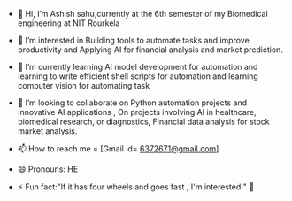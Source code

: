 - 👋 Hi, I’m Ashish sahu,currently at the 6th semester of my  Biomedical  engineering  at NIT Rourkela
- 👀 I’m interested  in Building tools to automate  tasks and improve  productivity and  Applying AI for financial analysis and  market prediction.
- 🌱 I’m currently learning  AI model development for  automation  and learning to write  efficient shell scripts  for automation and learning  computer vision for automating task

- 💞️ I’m looking to collaborate on  Python automation projects and innovative  AI applications , On projects involving AI in healthcare, biomedical research, or diagnostics, Financial data analysis for stock  market analysis.


- 📫 How to reach me  = [Gmail id= 6372671@gmail.com] 
- 😄 Pronouns: HE
- ⚡ Fun fact:"If it has four wheels and goes fast , I'm interested!"  🚗

<!---
Ashish-s2/Ashish-s2 is a ✨ special ✨  repository  because its `README.md`  (this file) appears on your GitHub profile.
You can click the Preview link to take a look at your changes.
--->
